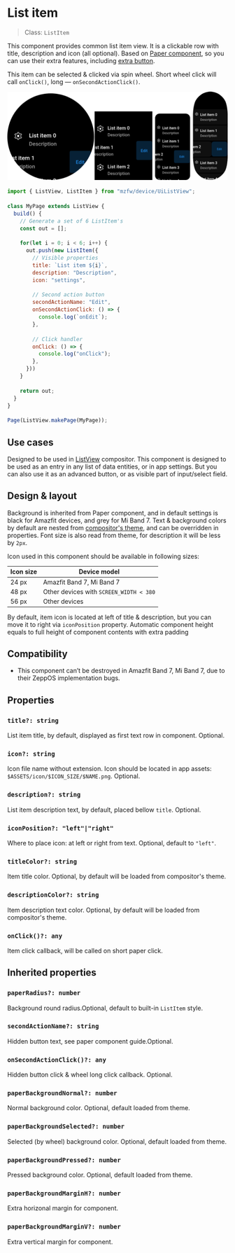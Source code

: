 # List item

> Class: `ListItem`

This component provides common list item view. It is a clickable row 
with title, description and icon (all optional). Based on 
[Paper component](./PaperComponent), so you can use their extra features, 
including [extra button](./PaperComponent#Properties).

This item can be selected & clicked via spin wheel. Short wheel click 
will call `onClick()`, long — `onSecondActionClick()`.

![Demo](./Images/ListItem_demo.png)

```javascript title="page/index.js"
import { ListView, ListItem } from "mzfw/device/UiListView";

class MyPage extends ListView {
  build() {
    // Generate a set of 6 ListItem's
    const out = [];

    for(let i = 0; i < 6; i++) {
      out.push(new ListItem({
        // Visible properties
        title: `List item ${i}`,
        description: "Description",
        icon: "settings",

        // Second action button
        secondActionName: "Edit",
        onSecondActionClick: () => {
          console.log(`onEdit`);
        },

        // Click handler
        onClick: () => {
          console.log("onClick");
        },
      }))
    }

    return out;
  }
}

Page(ListView.makePage(MyPage));
```

## Use cases

Designed to be used in [ListView](../compositors/ListView) compositor. This component is designed to be used as an entry in any list of data entities, or in app settings.  But you can also use it as an advanced button, or as visible part of input/select field.

## Design & layout

Background is inherited from Paper component, and in default settings is black for Amazfit devices, and grey for Mi Band 7. Text & background colors by default are nested from [compositor's theme](../theming), and can be overridden in properties. Font size is also read from theme, for description it will be less by `2px`.

Icon used in this component should be available in following sizes:

| Icon size | Device model                            |
| --------- | --------------------------------------- |
| 24 px     | Amazfit Band 7, Mi Band 7               |
| 48 px     | Other devices with `SCREEN_WIDTH < 380` |
| 56 px     | Other devices                           |

By default, item icon is located at left of title & description, but you can move it to right via `iconPosition` property. Automatic component height equals to full height of component contents with extra padding

## Compatibility

- This component can’t be destroyed in Amazfit Band 7, Mi Band 7, due to their ZeppOS implementation bugs.

## Properties

### `title?: string`

List item title, by default, displayed as first text row in component. Optional.

### `icon?: string`

Icon file name without extension. Icon should be located in app assets: `$ASSETS/icon/$ICON_SIZE/$NAME.png`. Optional.

### `description?: string`

List item description text, by default, placed bellow `title`. Optional.

### `iconPosition?: "left"|"right"`

Where to place icon: at left or right from text. Optional, default to `"left"`.

###  `titleColor?: string`

Item title color. Optional, by default will be loaded from compositor's theme.

### `descriptionColor?: string`

Item description text color. Optional, by default will be loaded from compositor's theme.

###  `onClick()?: any`

Item click callback, will be called on short paper click.

## Inherited properties

### `paperRadius?: number`

Background round radius.Optional, default to built-in `ListItem` style.

### `secondActionName?: string`

Hidden button text, see paper component guide.Optional.

### `onSecondActionClick()?: any`

Hidden button click &  wheel long click callback. Optional.

###  `paperBackgroundNormal?: number`

Normal background color. Optional, default  loaded from theme.

### `paperBackgroundSelected?: number`

Selected (by wheel) background color. Optional, default  loaded from theme.

### `paperBackgroundPressed?: number`

Pressed background color. Optional, default  loaded from theme.

### `paperBackgroundMarginH?: number`

Extra horizonal margin for component.

### `paperBackgroundMarginV?: number`

Extra vertical margin for component.
